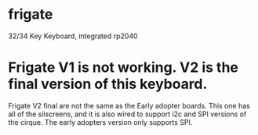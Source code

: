 # frigate
32/34 Key Keyboard, integrated rp2040

# Frigate V1 is not working. V2 is the final version of this keyboard.
Frigate V2 final are not the same as the Early adopter boards. This one has all of the silscreens, and it is also wired to support i2c and SPI versions of the cirque.
The early adopters version only supports SPI.
